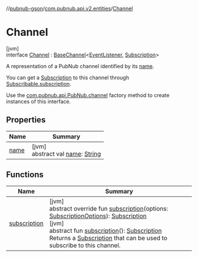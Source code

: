 //[pubnub-gson](../../../index.md)/[com.pubnub.api.v2.entities](../index.md)/[Channel](index.md)

# Channel

[jvm]\
interface [Channel](index.md) : [BaseChannel](../../../../pubnub-gson/com.pubnub.api.v2.entities/-base-channel/index.md)&lt;[EventListener](../../com.pubnub.api.v2.callbacks/-event-listener/index.md), [Subscription](../../com.pubnub.api.v2.subscriptions/-subscription/index.md)&gt; 

A representation of a PubNub channel identified by its [name](../../../../pubnub-gson/com.pubnub.api.v2.entities/-channel/name.md).

You can get a [Subscription](../../com.pubnub.api.v2.subscriptions/-subscription/index.md) to this channel through [Subscribable.subscription](../../../../pubnub-gson/com.pubnub.api.v2.entities/-subscribable/subscription.md).

Use the [com.pubnub.api.PubNub.channel](../../com.pubnub.api/-pub-nub/channel.md) factory method to create instances of this interface.

## Properties

| Name | Summary |
|---|---|
| [name](index.md#-1931444638%2FProperties%2F-395131529) | [jvm]<br>abstract val [name](index.md#-1931444638%2FProperties%2F-395131529): [String](https://kotlinlang.org/api/latest/jvm/stdlib/kotlin/-string/index.html) |

## Functions

| Name | Summary |
|---|---|
| [subscription](index.md#1711906756%2FFunctions%2F-395131529) | [jvm]<br>abstract override fun [subscription](index.md#1711906756%2FFunctions%2F-395131529)(options: [SubscriptionOptions](../../../../pubnub-gson/com.pubnub.api.v2.subscriptions/-subscription-options/index.md)): [Subscription](../../com.pubnub.api.v2.subscriptions/-subscription/index.md)<br>[jvm]<br>abstract fun [subscription](subscription.md)(): [Subscription](../../com.pubnub.api.v2.subscriptions/-subscription/index.md)<br>Returns a [Subscription](../../com.pubnub.api.v2.subscriptions/-subscription/index.md) that can be used to subscribe to this channel. |
